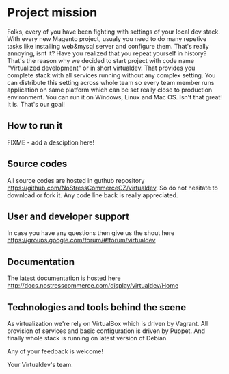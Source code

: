 # Project mission

Folks, every of you have been fighting with settings of your local dev stack.
With every new Magento project, usualy you need to do many repetive tasks like
installing web&mysql server and configure them. That's really annoying, isnt it?
Have you realized that you repeat yourself in history?
That's the reason why we decided to start project with code name "Virtualized development" or
in short virtualdev. That provides you complete stack with all services running without
any complex setting. You can distribute this setting across whole team so every team member runs
application on same platform which can be set really close to production environment.
You can run it on Windows, Linux and Mac OS. Isn't that great! It is. That's our goal!

## How to run it
FIXME - add a desciption here!

## Source codes

All source codes are hosted in guthub repository https://github.com/NoStressCommerceCZ/virtualdev. So do not hesitate to download or fork it. Any code line back is really appreciated.

## User and developer support

In case you have any questions then give us the shout here https://groups.google.com/forum/#!forum/virtualdev

## Documentation
The latest documentation is hosted here http://docs.nostresscommerce.com/display/virtualdev/Home

## Technologies and tools behind the scene

As virtualization we're rely on VirtualBox which is driven by Vagrant.
All provision of services and basic configuration is driven by Puppet.
And finally whole stack is running on latest version of Debian.

Any of your feedback is welcome!

Your Virtualdev's team.